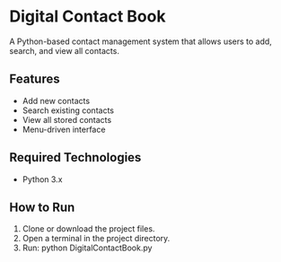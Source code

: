 # Digital Contact Book

A Python-based contact management system that allows users to add, search, and view all contacts.

## Features
- Add new contacts
- Search existing contacts
- View all stored contacts
- Menu-driven interface

## Required Technologies
- Python 3.x

## How to Run
1. Clone or download the project files.  
2. Open a terminal in the project directory.  
3. Run: python DigitalContactBook.py

